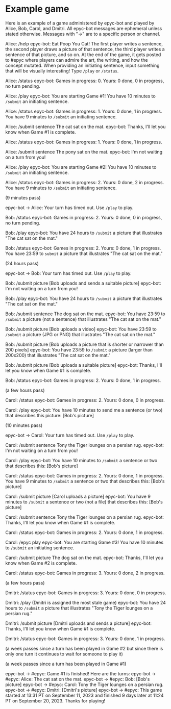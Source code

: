 # Example game

Here is an example of a game administered by epyc-bot and played by Alice, Bob, Carol, and Dmitri. All epyc-bot messages are ephemeral unless stated otherwise. Messages with "→" are to a specific person or channel.

Alice: /help
epyc-bot: Eat Poop You Cat! The first player writes a sentence, the second player draws a picture of that sentence, the third player writes a sentence of that picture, and so on. At the end of the game, it gets posted to #epyc where players can admire the art, the writing, and how the concept mutated. When providing an initiating sentence, input something that will be visually interesting! Type `/play` or `/status`.

Alice: /status
epyc-bot: Games in progress: 0. Yours: 0 done, 0 in progress, no turn pending.

Alice: /play
epyc-bot: You are starting Game #1! You have 10 minutes to `/submit` an initiating sentence.

Alice: /status
epyc-bot: Games in progress: 1. Yours: 0 done, 1 in progress. You have 9 minutes to `/submit` an initiating sentence.

Alice: /submit sentence The cat sat on the mat.
epyc-bot: Thanks, I'll let you know when Game #1 is complete.

Alice: /status
epyc-bot: Games in progress: 1. Yours: 0 done, 1 in progress.  

Alice: /submit sentence The pony sat on the mat.
epyc-bot: I'm not waiting on a turn from you!

Alice: /play
epyc-bot: You are starting Game #2! You have 10 minutes to `/submit` an initiating sentence.

Alice: /status
epyc-bot: Games in progress: 2. Yours: 0 done, 2 in progress. You have 9 minutes to `/submit` an initiating sentence.

(9 minutes pass)

epyc-bot → Alice: Your turn has timed out. Use `/play` to play.

Bob: /status
epyc-bot: Games in progress: 2. Yours: 0 done, 0 in progress, no turn pending.

Bob: /play
epyc-bot: You have 24 hours to `/submit` a picture that illustrates "The cat sat on the mat."

Bob: /status
epyc-bot: Games in progress: 2. Yours: 0 done, 1 in progress. You have 23:59 to `submit` a picture that illustrates "The cat sat on the mat."

(24 hours pass)

epyc-bot → Bob: Your turn has timed out. Use `/play` to play.

Bob: /submit picture [Bob uploads and sends a suitable picture]
epyc-bot: I'm not waiting on a turn from you!

Bob: /play
epyc-bot: You have 24 hours to `/submit` a picture that illustrates "The cat sat on the mat."

Bob: /submit sentence The dog sat on the mat.
epyc-bot: You have 23:59 to `/submit` a picture (not a sentence) that illustrates "The cat sat on the mat."

Bob: /submit picture [Bob uploads a video]
epyc-bot: You have 23:59 to `/submit` a picture (JPG or PNG) that illustrates "The cat sat on the mat."

Bob: /submit picture [Bob uploads a picture that is shorter or narrower than 200 pixels]
epyc-bot: You have 23:59 to `/submit` a picture (larger than 200x200) that illustrates "The cat sat on the mat."

Bob: /submit picture [Bob uploads a suitable picture]
epyc-bot: Thanks, I'll let you know when Game #1 is complete.

Bob: /status
epyc-bot: Games in progress: 2. Yours: 0 done, 1 in progress.

(a few hours pass)

Carol: /status
epyc-bot: Games in progress: 2. Yours: 0 done, 0 in progress.

Carol: /play
epyc-bot: You have 10 minutes to send me a sentence (or two) that describes this picture: [Bob's picture]

(10 minutes pass)

epyc-bot → Carol: Your turn has timed out. Use `/play` to play.

Carol: /submit sentence Tony the Tiger lounges on a persian rug.
epyc-bot: I'm not waiting on a turn from you!

Carol: /play
epyc-bot: You have 10 minutes to `/submit` a sentence or two that describes this: [Bob's picture]

Carol: /status
epyc-bot: Games in progress: 2. Yours: 0 done, 1 in progress. You have 9 minutes to `/submit` a sentence or two that describes this: [Bob's picture]

Carol: /submit picture [Carol uploads a picture]
epyc-bot: You have 9 minutes to `/submit` a sentence or two (not a file) that describes this: [Bob's picture]

Carol: /submit sentence Tony the Tiger lounges on a persian rug.
epyc-bot: Thanks, I'll let you know when Game #1 is complete.

Carol: /status
epyc-bot: Games in progress: 2. Yours: 0 done, 1 in progress.

Carol: /epyc play
epyc-bot: You are starting Game #3! You have 10 minutes to `/submit` an initiating sentence.

Carol: /submit picture The dog sat on the mat.
epyc-bot: Thanks, I'll let you know when Game #2 is complete.

Carol: /status
epyc-bot: Games in progress: 3. Yours: 0 done, 2 in progress.

(a few hours pass)

Dmitri: /status
epyc-bot: Games in progress: 3. Yours: 0 done, 0 in progress.

Dmitri: /play
(Dmitri is assigned the most stale game)
epyc-bot: You have 24 hours to `/submit` a picture that illustrates "Tony the Tiger lounges on a persian rug."

Dmitri: /submit picture [Dmitri uploads and sends a picture]
epyc-bot: Thanks, I'll let you know when Game #1 is complete.

Dmitri: /status
epyc-bot: Games in progress: 3. Yours: 0 done, 1 in progress.

(a week passes since a turn has been played in Game #2 but since there is only one turn it continues to wait for someone to play it)

(a week passes since a turn has been played in Game #1)

epyc-bot → #epyc: Game #1 is finished! Here are the turns:
epyc-bot → #epyc: Alice: The cat sat on the mat.
epyc-bot → #epyc: Bob: [Bob's picture]
epyc-bot → #epyc: Carol: Tony the Tiger lounges on a persian rug.
epyc-bot → #epyc: Dmitri: [Dmitri's picture]
epyc-bot → #epyc: This game started at 13:31 PT on September 11, 2023 and finished 9 days later at 11:24 PT on September 20, 2023. Thanks for playing!